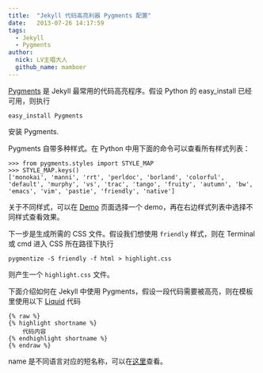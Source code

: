 ```yaml
---
title:  "Jekyll 代码高亮利器 Pygments 配置"
date:   2013-07-26 14:17:59
tags:
  - Jekyll
  - Pygments
author:
  nick: LV主唱大人
  github_name: mamboer
---
```


[Pygments](http://pygments.org/) 是 Jekyll 最常用的代码高亮程序。假设 Python 的 easy_install 已经可用，则执行

	easy_install Pygments

安装 Pygments.

Pygments 自带多种样式。在 Python 中用下面的命令可以查看所有样式列表：

```
>>> from pygments.styles import STYLE_MAP
>>> STYLE_MAP.keys()
['monokai', 'manni', 'rrt', 'perldoc', 'borland', 'colorful', 'default', 'murphy', 'vs', 'trac', 'tango', 'fruity', 'autumn', 'bw', 'emacs', 'vim', 'pastie', 'friendly', 'native']
```

关于不同样式，可以在 [Demo](http://pygments.org/demo) 页面选择一个 demo，再在右边样式列表中选择不同样式查看效果。

下一步是生成所需的 CSS 文件。假设我们想使用 `friendly` 样式，则在 Terminal 或 cmd 进入 CSS 所在路径下执行

	pygmentize -S friendly -f html > highlight.css

则产生一个 `highlight.css` 文件。

下面介绍如何在 Jekyll 中使用 Pygments，假设一段代码需要被高亮，则在模板里使用以下 [Liquid](http://liquidmarkup.org/) 代码

	{% raw %}
	{% highlight shortname %}
		代码内容
	{% endhighlight shortname %}
	{% endraw %}

name 是不同语言对应的短名称，可以在[这里](http://pygments.org/docs/lexers/)查看。
